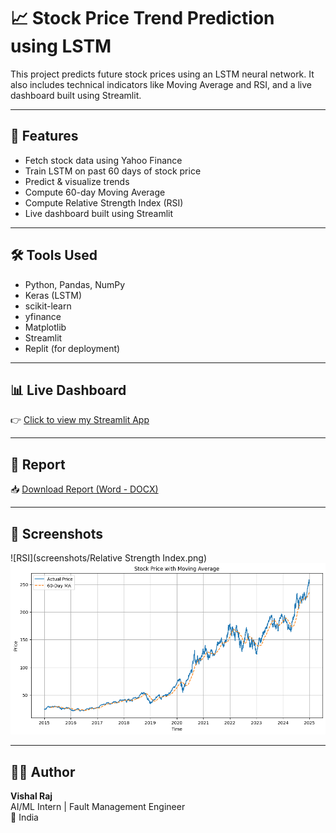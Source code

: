 # 📈 Stock Price Trend Prediction using LSTM

This project predicts future stock prices using an LSTM neural network. It also includes technical indicators like Moving Average and RSI, and a live dashboard built using Streamlit.

---

## 🚀 Features

- Fetch stock data using Yahoo Finance
- Train LSTM on past 60 days of stock price
- Predict & visualize trends
- Compute 60-day Moving Average
- Compute Relative Strength Index (RSI)
- Live dashboard built using Streamlit

---

## 🛠 Tools Used

- Python, Pandas, NumPy
- Keras (LSTM)
- scikit-learn
- yfinance
- Matplotlib
- Streamlit
- Replit (for deployment)

---

## 📊 Live Dashboard

👉 [Click to view my Streamlit App](https://ddea86b5-580a-45c7-954f-24cf0a5d3cb7-00-1luhvlh2qhle9.pike.replit.dev/)

---

## 📄 Report

📥 [Download Report (Word - DOCX)](https://github.com/vishal-raj-k/stock-price-trend-prediction/blob/main/Stock_Trend_Prediction_Report_VishalRaj.docx)


---

## 📸 Screenshots

![RSI](screenshots/Relative Strength Index.png)
![MA](https://github.com/vishal-raj-k/stock-price-trend-prediction/blob/main/screenshots/Moving%20Average.png)

---

## 🙋‍♂️ Author

**Vishal Raj**  
AI/ML Intern | Fault Management Engineer  
📍 India

